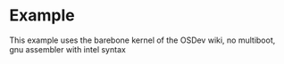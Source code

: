 # Example
This example uses the barebone kernel of the OSDev wiki, no multiboot, gnu assembler with intel syntax

